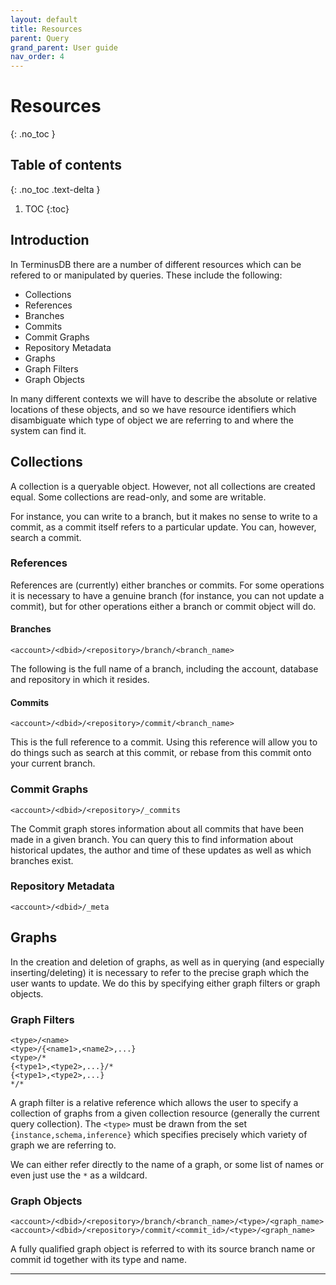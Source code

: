 ```yaml
---
layout: default
title: Resources
parent: Query
grand_parent: User guide
nav_order: 4
---
```


# Resources
{: .no_toc }

## Table of contents
{: .no_toc .text-delta }

1. TOC
{:toc}

## Introduction

In TerminusDB there are a number of different resources which can be
refered to or manipulated by queries. These include the following:

- Collections
 - References
  - Branches
  - Commits
 - Commit Graphs
 - Repository Metadata
- Graphs
 - Graph Filters
 - Graph Objects

In many different contexts we will have to describe the absolute or
relative locations of these objects, and so we have resource
identifiers which disambiguate which type of object we are referring
to and where the system can find it.

## Collections

A collection is a queryable object. However, not all collections are
created equal. Some collections are read-only, and some are writable.

For instance, you can write to a branch, but it makes no sense to
write to a commit, as a commit itself refers to a particular
update. You can, however, search a commit.

### References

References are (currently) either branches or commits. For some
operations it is necessary to have a genuine branch (for instance, you
can not update a commit), but for other operations either a branch or
commit object will do.

#### Branches

```
<account>/<dbid>/<repository>/branch/<branch_name>
```

The following is the full name of a branch, including the account,
database and repository in which it resides.

#### Commits

```
<account>/<dbid>/<repository>/commit/<branch_name>
```

This is the full reference to a commit. Using this reference will
allow you to do things such as search at this commit, or rebase from
this commit onto your current branch.

### Commit Graphs

```
<account>/<dbid>/<repository>/_commits
```

The Commit graph stores information about all commits that have been
made in a given branch. You can query this to find information about
historical updates, the author and time of these updates as well as
which branches exist.

### Repository Metadata

```
<account>/<dbid>/_meta
```

## Graphs

In the creation and deletion of graphs, as well as in querying (and
especially inserting/deleting) it is necessary to refer to the precise
graph which the user wants to update. We do this by specifying either
graph filters or graph objects.

### Graph Filters

```
<type>/<name>
<type>/{<name1>,<name2>,...}
<type>/*
{<type1>,<type2>,...}/*
{<type1>,<type2>,...}
*/*
```

A graph filter is a relative reference which allows the user to specify a collection of graphs from a given collection resource (generally the current query collection). The `<type>` must be drawn from the set `{instance,schema,inference}` which specifies precisely which variety of graph we are referring to.

We can either refer directly to the name of a graph, or some list of names or even just use the `*` as a wildcard.

### Graph Objects

```
<account>/<dbid>/<repository>/branch/<branch_name>/<type>/<graph_name>
<account>/<dbid>/<repository>/commit/<commit_id>/<type>/<graph_name>
```
A fully qualified graph object is referred to with its source branch name or commit id together with its type and name.

---
